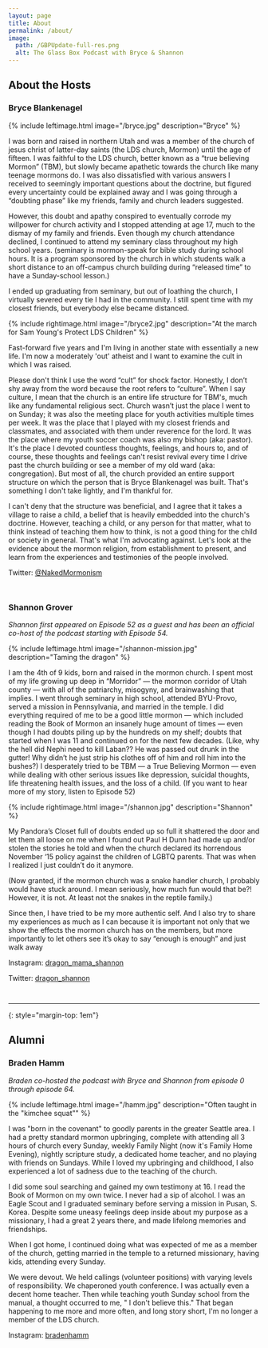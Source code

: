 ```yaml
---
layout: page
title: About
permalink: /about/
image:
  path: /GBPUpdate-full-res.png
  alt: The Glass Box Podcast with Bryce & Shannon
---
```


## About the Hosts

### Bryce Blankenagel

{% include leftimage.html image="/bryce.jpg" description="Bryce" %}

I was born and raised in northern Utah and was a member of the church of jesus christ of latter-day saints (the LDS church, Mormon) until the age of fifteen. I was faithful to the LDS church, better known as a “true believing Mormon” (TBM), but slowly became apathetic towards the church like many teenage mormons do. I was also dissatisfied with various answers I received to seemingly important questions about the doctrine, but figured every uncertainty could be explained away and I was going through a “doubting phase” like my friends, family and church leaders suggested. 

However, this doubt and apathy conspired to eventually corrode my willpower for church activity and I stopped attending at age 17, much to the dismay of my family and friends. Even though my church attendance declined, I continued to attend my seminary class throughout my high school years. (seminary is mormon-speak for bible study during school hours. It is a program sponsored by the church in which students walk a short distance to an off-campus church building during “released time” to have a Sunday-school lesson.) 

I ended up graduating from seminary, but out of loathing the church, I virtually severed every tie I had in the community. I still spent time with my closest friends, but everybody else became distanced.

{% include rightimage.html image="/bryce2.jpg" description="At the march for Sam Young's Protect LDS Children" %}

Fast-forward five years and I'm living in another state with essentially a new life. I'm now a moderately 'out' atheist and I want to examine the cult in which I was raised.

Please don't think I use the word “cult” for shock factor. Honestly, I don’t shy away from the word because the root refers to “culture”. When I say culture, I mean that the church is an entire life structure for TBM's, much like any fundamental religious sect. Church wasn’t just the place I went to on Sunday; it was also the meeting place for youth activities multiple times per week. It was the place that I played with my closest friends and classmates, and associated with them under reverence for the lord. It was the place where my youth soccer coach was also my bishop (aka: pastor). It's the place I devoted countless thoughts, feelings, and hours to, and of course, these thoughts and feelings can't resist revival every time I drive past the church building or see a member of my old ward (aka: congregation). But most of all, the church provided an entire support structure on which the person that is Bryce Blankenagel was built. That's something I don't take lightly, and I'm thankful for.

I can't deny that the structure was beneficial, and I agree that it takes a village to raise a child, a belief that is heavily embedded into the church's doctrine. However, teaching a child, or any person for that matter, what to think instead of teaching them how to think, is not a good thing for the child or society in general. That's what I'm advocating against. Let's look at the evidence about the mormon religion, from establishment to present, and learn from the experiences and testimonies of the people involved.

Twitter: [@NakedMormonism](https://twitter.com/NakedMormonism)

<div style="clear:both; padding-top: 1em;" />

### Shannon Grover

<span style="font-style: italic">Shannon first appeared on Episode 52 as a guest and has been an official co-host of the podcast starting with Episode 54.</span>

{% include leftimage.html image="/shannon-mission.jpg" description="Taming the dragon" %}

I am the 4th of 9 kids, born and raised in the mormon church. I spent most of my life growing up deep in “Morridor” — the mormon corridor of Utah county — with all of the patriarchy, misogyny, and brainwashing that implies. I went through seminary in high school, attended BYU-Provo, served a mission in Pennsylvania, and married in the temple. I did everything required of me to be a good little mormon — which included reading the Book of Mormon an insanely huge amount of times — even though I had doubts piling up by the hundreds on my shelf; doubts that started when I was 11 and continued on for the next few decades. (Like, why the hell did Nephi need to kill Laban?? He was passed out drunk in the gutter! Why didn’t he just strip his clothes off of him and roll him into the bushes?)  I desperately tried to be TBM — a True Believing Mormon — even while dealing with other serious issues like depression, suicidal thoughts, life threatening health issues, and the loss of a child. (If you want to hear more of my story, listen to Episode 52) 

{% include rightimage.html image="/shannon.jpg" description="Shannon" %}

My Pandora’s Closet full of doubts ended up so full it shattered the door and let them all loose on me when I found out Paul H Dunn had made up and/or stolen the stories he told and when the church declared its horrendous November ‘15 policy against the children of LGBTQ parents. That was when I realized I just couldn’t do it anymore. 

(Now granted, if the mormon church was a snake handler church, I probably would have stuck around. I mean seriously, how much fun would that be?!  However, it is not. At least not the snakes in the reptile family.) 

Since then, I have tried to be my more authentic self. And I also try to share my experiences as much as I can because it is important not only that we show the effects the mormon church has on the members, but more importantly to let others see it’s okay to say “enough is enough” and just walk away

Instagram: [dragon_mama_shannon](https://instagram.com/dragon_mama_shannon)

Twitter: [dragon_shannon](https://twitter.com/dragon_shannon)

<div style="clear:both; padding-top: 1em;" />

----
{: style="margin-top: 1em"}

## Alumni
### Braden Hamm

<span style="font-style: italic">Braden co-hosted the podcast with Bryce and Shannon from episode 0 through episode 64.</span>

{% include leftimage.html image="/hamm.jpg" description="Often taught in the \"kimchee squat\"" %}

I was "born in the covenant" to goodly parents in the greater Seattle area. I had a pretty standard mormon upbringing, complete with attending all 3 hours of church every Sunday, weekly Family Night (now it's Family Home Evening), nightly scripture study, a dedicated home teacher, and no playing with friends on Sundays.
While I loved my upbringing and childhood, I also experienced a lot of sadness due to the teaching of the church.

I did some soul searching and gained my own testimony at 16. I read the Book of Mormon on my own twice. I never had a sip of alcohol. I was an Eagle Scout and I graduated seminary before serving a mission in Pusan, S. Korea. Despite some uneasy feelings deep inside about my purpose as a missionary, I had a great 2 years there, and made lifelong memories and friendships.

When I got home, I continued doing what was expected of me as a member of the church, getting married in the temple to a returned missionary, having kids, attending every Sunday.

We were devout. We held callings (volunteer positions) with varying levels of responsibility. We chaperoned youth conference. I was actually even a decent home teacher. Then while teaching youth Sunday school from the manual, a thought occurred to me, " I don't believe this." That began happening to me more and more often, and long story short, I'm no longer a member of the LDS church.

Instagram: [bradenhamm](https://instagram.com/bradenhamm)
